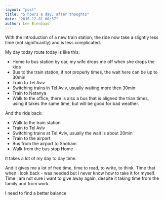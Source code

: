 ```yaml
---
layout: "post"
title: "5 hours a day, after thoughts"
date: "2016-12-01 08:57"
author: Lee Elenbaas
---
```

With the introduction of a new train station, the ride now take a slightly less time (not significantly) and is less complicated.

My day today route today is like this:

- Home to bus station by car, my wife drops me off when she drops the kids
- Bus to the train station, if not properly times, the wait here can be up to 30min
- Train to Tel Aviv
- Switching trains in Tel Aviv, usually waiting more then 30min
- Train to Netanya
- Walk to the office, there is also a bus that is aligned the trian times, using it takes the same time, but will be good for bad weather.

And the ride back:
- Walk to the train station
- Train to Tel Aviv
- Switching trains at Tel Aviv, usually the wait is about 20min
- Train to the airport
- Bus from the airport to Shoham
- Walk from the bus stop Home

It takes a lot of my day to day time.

And it gives me a lot of free time, time to read, to write, to think.
Time that when i look back - was needed but I never know how to take it for myself.
Time i am not sure i want to give away again, despite it taking time from the family and from work.

I need to find a better balance
